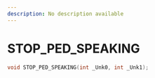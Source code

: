```yaml
---
description: No description available 
---
```


# STOP_PED_SPEAKING

```cpp
void STOP_PED_SPEAKING(int _Unk0, int _Unk1);
```